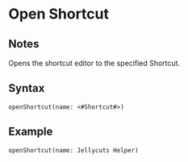 # Open Shortcut
## Notes
Opens the shortcut editor to the specified Shortcut.
## Syntax
```
openShortcut(name: <#Shortcut#>)
```
## Example
```
openShortcut(name: Jellycuts Helper)
```